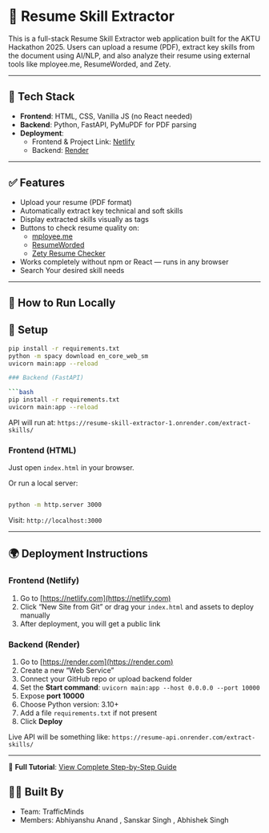 # 🧠 Resume Skill Extractor

This is a full-stack Resume Skill Extractor web application built for the AKTU Hackathon 2025. Users can upload a resume (PDF), extract key skills from the document using AI/NLP, and also analyze their resume using external tools like mployee.me, ResumeWorded, and Zety.

---

## 🔧 Tech Stack

- **Frontend**: HTML, CSS, Vanilla JS (no React needed)
- **Backend**: Python, FastAPI, PyMuPDF for PDF parsing
- **Deployment**:
  - Frontend & Project Link: [Netlify](https://flourishing-kangaroo-14454b.netlify.app/)
  - Backend: [Render](https://resume-backend-atll.onrender.com)

---

## ✅ Features

- Upload your resume (PDF format)
- Automatically extract key technical and soft skills
- Display extracted skills visually as tags
- Buttons to check resume quality on:
  - [mployee.me](https://www.mployee.me/)
  - [ResumeWorded](https://www.resumeworded.com/)
  - [Zety Resume Checker](https://zety.com/resume-check)
- Works completely without npm or React — runs in any browser
- Search Your desired skill needs

---

## 🚀 How to Run Locally

## 🔧 Setup

```bash
pip install -r requirements.txt
python -m spacy download en_core_web_sm
uvicorn main:app --reload

### Backend (FastAPI)

```bash
pip install -r requirements.txt
uvicorn main:app --reload
```

API will run at: `https://resume-skill-extractor-1.onrender.com/extract-skills/`

### Frontend (HTML)

Just open `index.html` in your browser.

Or run a local server:

```bash

python -m http.server 3000
```

Visit: `http://localhost:3000`

---

## 🌍 Deployment Instructions

### Frontend (Netlify)

1. Go to [https://netlify.com](https://netlify.com)
2. Click “New Site from Git” or drag your `index.html` and assets to deploy manually
3. After deployment, you will get a public link

### Backend (Render)

1. Go to [https://render.com](https://render.com)
2. Create a new “Web Service”
3. Connect your GitHub repo or upload backend folder
4. Set the **Start command**: `uvicorn main:app --host 0.0.0.0 --port 10000`
5. Expose **port 10000**
6. Choose Python version: 3.10+
7. Add a file `requirements.txt` if not present
8. Click **Deploy**

Live API will be something like: `https://resume-api.onrender.com/extract-skills/`

---

📘 **Full Tutorial**: [View Complete Step-by-Step Guide](https://code2tutorial.com/tutorial/02986497-4089-4d4e-b4b7-f86de9c0b852/index.md)


## 👨‍💻 Built By

- Team: TrafficMinds 
- Members: Abhiyanshu Anand , Sanskar Singh , Abhishek Singh

